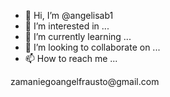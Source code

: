 - 👋 Hi, I’m @angelisab1
- 👀 I’m interested in ...
- 🌱 I’m currently learning ...
- 💞️ I’m looking to collaborate on ...
- 📫 How to reach me ...

<!---
angelisab1/angelisab1 is a ✨ special ✨ repository because its `README.md` (this file) appears on your GitHub profile.
You can click the Preview link to take a look at your changes.
---> zamaniegoangelfrausto@gmail.com
